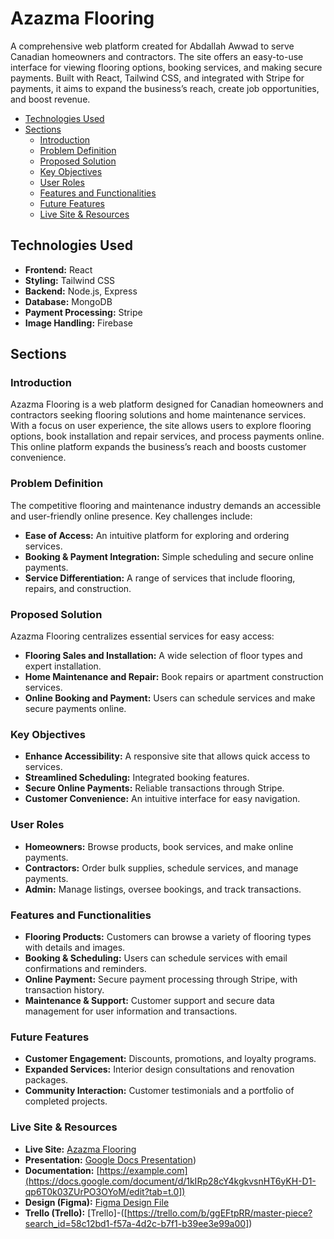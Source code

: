 # Azazma Flooring

A comprehensive web platform created for Abdallah Awwad to serve Canadian homeowners and contractors. The site offers an easy-to-use interface for viewing flooring options, booking services, and making secure payments. Built with React, Tailwind CSS, and integrated with Stripe for payments, it aims to expand the business’s reach, create job opportunities, and boost revenue.

- [Technologies Used](#technologies-used)
- [Sections](#sections)
  - [Introduction](#introduction)
  - [Problem Definition](#problem-definition)
  - [Proposed Solution](#proposed-solution)
  - [Key Objectives](#key-objectives)
  - [User Roles](#user-roles)
  - [Features and Functionalities](#features-and-functionalities)
  - [Future Features](#future-features)
  - [Live Site & Resources](#live-site--resources)

## Technologies Used

- **Frontend:** React
- **Styling:** Tailwind CSS
- **Backend:** Node.js, Express
- **Database:** MongoDB
- **Payment Processing:** Stripe
- **Image Handling:** Firebase

## Sections

### Introduction

Azazma Flooring is a web platform designed for Canadian homeowners and contractors seeking flooring solutions and home maintenance services. With a focus on user experience, the site allows users to explore flooring options, book installation and repair services, and process payments online. This online platform expands the business’s reach and boosts customer convenience.

### Problem Definition

The competitive flooring and maintenance industry demands an accessible and user-friendly online presence. Key challenges include:

- **Ease of Access:** An intuitive platform for exploring and ordering services.
- **Booking & Payment Integration:** Simple scheduling and secure online payments.
- **Service Differentiation:** A range of services that include flooring, repairs, and construction.

### Proposed Solution

Azazma Flooring centralizes essential services for easy access:

- **Flooring Sales and Installation:** A wide selection of floor types and expert installation.
- **Home Maintenance and Repair:** Book repairs or apartment construction services.
- **Online Booking and Payment:** Users can schedule services and make secure payments online.

### Key Objectives

- **Enhance Accessibility:** A responsive site that allows quick access to services.
- **Streamlined Scheduling:** Integrated booking features.
- **Secure Online Payments:** Reliable transactions through Stripe.
- **Customer Convenience:** An intuitive interface for easy navigation.

### User Roles

- **Homeowners:** Browse products, book services, and make online payments.
- **Contractors:** Order bulk supplies, schedule services, and manage payments.
- **Admin:** Manage listings, oversee bookings, and track transactions.

### Features and Functionalities

- **Flooring Products:** Customers can browse a variety of flooring types with details and images.
- **Booking & Scheduling:** Users can schedule services with email confirmations and reminders.
- **Online Payment:** Secure payment processing through Stripe, with transaction history.
- **Maintenance & Support:** Customer support and secure data management for user information and transactions.

### Future Features

- **Customer Engagement:** Discounts, promotions, and loyalty programs.
- **Expanded Services:** Interior design consultations and renovation packages.
- **Community Interaction:** Customer testimonials and a portfolio of completed projects.

### Live Site & Resources

- **Live Site:** [Azazma Flooring](http://localhost:3000/)
- **Presentation:** [Google Docs Presentation](https://docs.google.com/document/d/10GH10i-8geUtRPiwvXtLkgIxr97Cw5fv8hOKTP48SFQ/edit?tab=t.0))
- **Documentation:** [https://example.com](https://docs.google.com/document/d/1kIRp28cY4kgkvsnHT6yKH-D1-qp6T0k03ZUrPO3OYoM/edit?tab=t.0])
- **Design (Figma):** [Figma Design File]([https://www.figma.com/design/lyXOQdb1yTfMzTDmh6R39x/Untitled?node-id=0-1&t=FwqVzeeTSc7uXawu-1])
- **Trello (Trello):** [Trello]-([https://trello.com/b/ggEFtpRR/master-piece?search_id=58c12bd1-f57a-4d2c-b7f1-b39ee3e99a00])
